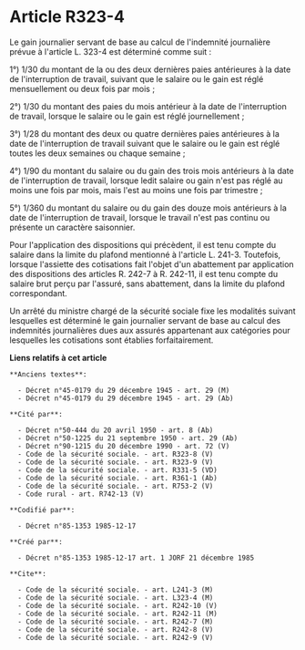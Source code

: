 # Article R323-4

Le gain journalier servant de base au calcul de l'indemnité journalière prévue à l'article L. 323-4 est déterminé comme
suit   : 

1°) 1/30 du montant de la ou des deux dernières paies antérieures à la date de l'interruption de travail, suivant que le
salaire ou le gain est réglé mensuellement ou deux fois par mois ; 

2°) 1/30 du montant des paies du mois antérieur à la date de l'interruption de travail, lorsque le salaire ou le gain est
réglé journellement ; 

3°) 1/28 du montant des deux ou quatre dernières paies antérieures à la date de l'interruption de travail suivant que le
salaire ou le gain est réglé toutes les deux semaines ou chaque semaine ; 

4°) 1/90 du montant du salaire ou du gain des trois mois antérieurs à la date de l'interruption de travail, lorsque ledit
salaire ou gain n'est pas réglé au moins une fois par mois, mais l'est au moins une fois par trimestre ; 

5°) 1/360 du montant du salaire ou du gain des douze mois antérieurs à la date de l'interruption de travail, lorsque le
travail n'est pas continu ou présente un caractère saisonnier. 

Pour l'application des dispositions qui précèdent, il est tenu compte du salaire dans la limite du plafond mentionné à
l'article L. 241-3. Toutefois, lorsque l'assiette des cotisations fait l'objet d'un abattement par application des
dispositions des articles R. 242-7 à R. 242-11, il est tenu compte du salaire brut perçu par l'assuré, sans abattement, dans
la limite du plafond correspondant. 

Un arrêté du ministre chargé de la sécurité sociale fixe les modalités suivant lesquelles est déterminé le gain journalier
servant de base au calcul des indemnités journalières dues aux assurés appartenant aux catégories pour lesquelles les
cotisations sont établies forfaitairement.

**Liens relatifs à cet article**

	**Anciens textes**:

	  - Décret n°45-0179 du 29 décembre 1945 - art. 29 (M)
	  - Décret n°45-0179 du 29 décembre 1945 - art. 29 (Ab)

	**Cité par**:

	  - Décret n°50-444 du 20 avril 1950 - art. 8 (Ab)
	  - Décret n°50-1225 du 21 septembre 1950 - art. 29 (Ab)
	  - Décret n°90-1215 du 20 décembre 1990 - art. 72 (V)
	  - Code de la sécurité sociale. - art. R323-8 (V)
	  - Code de la sécurité sociale. - art. R323-9 (V)
	  - Code de la sécurité sociale. - art. R331-5 (VD)
	  - Code de la sécurité sociale. - art. R361-1 (Ab)
	  - Code de la sécurité sociale. - art. R753-2 (V)
	  - Code rural - art. R742-13 (V)

	**Codifié par**:

	  - Décret n°85-1353 1985-12-17

	**Créé par**:

	  - Décret n°85-1353 1985-12-17 art. 1 JORF 21 décembre 1985

	**Cite**:

	  - Code de la sécurité sociale. - art. L241-3 (M)
	  - Code de la sécurité sociale. - art. L323-4 (M)
	  - Code de la sécurité sociale. - art. R242-10 (V)
	  - Code de la sécurité sociale. - art. R242-11 (M)
	  - Code de la sécurité sociale. - art. R242-7 (M)
	  - Code de la sécurité sociale. - art. R242-8 (V)
	  - Code de la sécurité sociale. - art. R242-9 (V)
